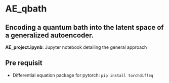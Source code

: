 # AE_qbath
## Encoding a quantum bath into the latent space of a generalized autoencoder.

**AE_project.ipynb**: Jupyter notebook detailing the general approach

## Pre requisit
- Differential equation package for pytorch: 
`pip install torchdiffeq`
